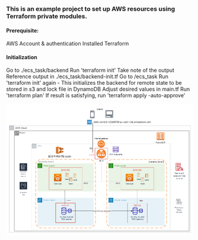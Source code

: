 ### This is an example project to set up AWS resources using Terraform private modules.


#### Prerequisite:
AWS Account & authentication
Installed Terraform

#### Initialization
Go to ./ecs_task/backend
Run 'terraform init'
Take note of the output
Reference output in ./ecs_task/backend-init.tf
Go to /ecs_task 
Run 'terraform init' again - This initializes the backend for remote state to be stored in s3 and lock file in DynamoDB
Adjust desired values in main.tf
Run 'terraform plan'
If result is satisfying, run 'terraform apply -auto-approve'


![](/ecs.drawio.png)
